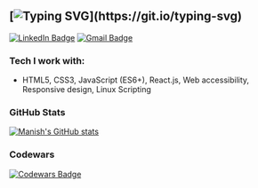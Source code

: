 <!-- ### Hi I'm Manish :) -->

## [![Typing SVG](https://readme-typing-svg.demolab.com?font=Fira+Code&pause=1000&color=30A8DC&width=435&lines=Hi%2C+I'm+Manish!)](https://git.io/typing-svg)

[![LinkedIn Badge](https://img.shields.io/badge/LinkedIn-0077B5?style=for-the-badge&logo=linkedin&logoColor=white)](https://www.linkedin.com/in/manish--mehra/)
[![Gmail Badge](https://img.shields.io/badge/Gmail-D14836?style=for-the-badge&logo=gmail&logoColor=white)](mailto:manishmehra212@gmail.com)

<!-- I am a Software Developer specializing in front end web technologies. -->

<!-- - I'm based in New Delhi, India
- You can contact me at [mannyoii@protonmail.com](mailto:mannyoii@protonmail.com)
- I'm currently learning React -->

### Tech I work with:

<!-- <p>My primary skills include:</p> -->

- HTML5, CSS3, JavaScript (ES6+), React.js, Web accessibility, Responsive design, Linux Scripting

### GitHub Stats

[![Manish's GitHub stats](https://github-readme-stats.vercel.app/api?username=mannyoii)](https://github.com/mannyoii/)

### Codewars

[![Codewars Badge](https://www.codewars.com/users/mannyoii/badges/small)](https://www.codewars.com/users/mannyoii)
